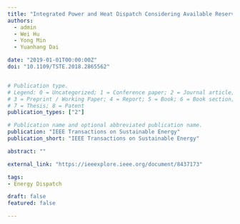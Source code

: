 ```yaml
---
title: "Integrated Power and Heat Dispatch Considering Available Reserve of Combined Heat and Power Units"
authors:
  - admin
  - Wei Hu
  - Yong Min
  - Yuanhang Dai

date: "2019-01-01T00:00:00Z"
doi: "10.1109/TSTE.2018.2865562"


# Publication type.
# Legend: 0 = Uncategorized; 1 = Conference paper; 2 = Journal article;
# 3 = Preprint / Working Paper; 4 = Report; 5 = Book; 6 = Book section;
# 7 = Thesis; 8 = Patent
publication_types: ["2"]

# Publication name and optional abbreviated publication name.
publication: "IEEE Transactions on Sustainable Energy"
publication_short: "IEEE Transactions on Sustainable Energy"

abstract: ""

external_link: "https://ieeexplore.ieee.org/document/8437173"

tags:
- Energy Dispatch

draft: false
featured: false

---
```



